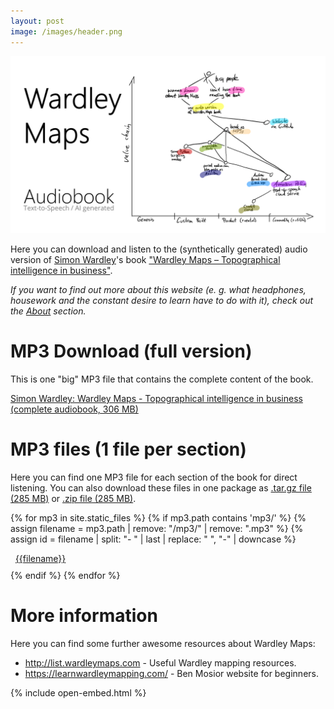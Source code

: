 ```yaml
---
layout: post
image: /images/header.png
---
```



![A Wardley Map sketch that characterizes the main ideas about this audiobook version of Simon Wardley's book.](images/header.png)

Here you can download and listen to the (synthetically generated) audio version of [Simon Wardley](https://twitter.com/swardley)'s book ["Wardley Maps &ndash; Topographical intelligence in business"](https://medium.com/wardleymaps).

_If you want to find out more about this website (e. g. what headphones, housework and the constant desire to learn have to do with it), check out the [About](./about/) section._

# MP3 Download (full version)

This is one "big" MP3 file that contains the complete content of the book. 

<a href="https://github.com/feststelltaste/wardley-maps-audiobook/releases/download/v1.0/Simon_Wardley_-_Wardley_Maps_-_Topographical_intelligence_in_business_v1.0.mp3">Simon Wardley: Wardley Maps - Topographical intelligence in business (complete audiobook, 306 MB)</a>

# MP3 files (1 file per section)

Here you can find one MP3 file for each section of the book for direct listening. You can also download these files in one package as [.tar.gz file (285 MB)](https://github.com/feststelltaste/wardley-maps-audiobook/releases/download/v1.0/wardley-maps-audiobook-v1.0.tar.gz) or [.zip file (285 MB)](https://github.com/feststelltaste/wardley-maps-audiobook/releases/download/v1.0/wardley-maps-audiobook-v1.0.zip).


{% for mp3 in site.static_files %}
{% if mp3.path contains 'mp3/' %}
{% assign filename = mp3.path | remove: "/mp3/" | remove: ".mp3" %}
{% assign id = filename | split: "- " | last | replace: " ", "-" | downcase %}
<div style="padding-bottom: 10px">
<a href="#{{id | escape}}" name="{{id | escape}}"><i class="fa fa-link"></i></a>&nbsp;&nbsp;<a href="{{ site.baseurl }}{{ mp3.path | escape }}">{{filename}}</a>
</div>
{% endif %}
{% endfor %}


# More information

Here you can find some further awesome resources about Wardley Maps:
- <http://list.wardleymaps.com> - Useful Wardley mapping resources.
- <https://learnwardleymapping.com/> - Ben Mosior website for beginners.


{% include open-embed.html %}
